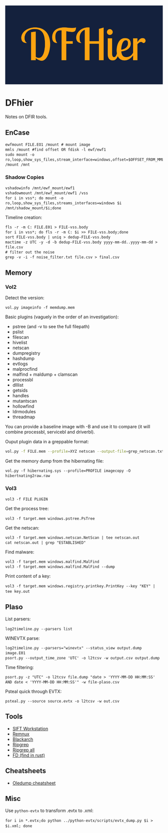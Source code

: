 ![](text12.png)

# DFhier

Notes on DFIR tools.

## EnCase

```
ewfmount FILE.EO1 /mount # mount image
mmls /mount #find offset OR fdisk -l ewf/ewf1 
sudo mount -o ro,loop,show_sys_files,stream_interface=windows,offset=$OFFSET_FROM_MMLS*sector_size /mount /mnt
```

### Shadow Copies

```
vshadowinfo /mnt/ewf_mount/ewf1
vshadowmount /mnt/ewf_mount/ewf1 /vss
for i in vss*; do mount -o ro,loop,show_sys_files,streams_interfaces=windows $i /mnt/shadow_mount/$i;done
```

Timeline creation:

```
fls -r -m C: FILE.E01 > FILE-vss.body
for i in vss*; do fls -r -m C: $i >> FILE-vss.body;done
sort FILE-vss.body | uniq > dedup-FILE-vss.body
mactime -z UTC -y -d -b dedup-FILE-vss.body yyyy-mm-dd..yyyy-mm-dd > file.csv
# filter out the noise
grep -v -i -f noise_filter.txt file.csv > final.csv
```

## Memory

### Vol2

Detect the version:

```
vol.py imageinfo -f memdump.mem
```

Basic plugins (vaguely in the order of an investigation):
* pstree (and -v to see the full filepath)
* pslist
* filescan
* hivelist
* netscan
* dumpregistry
* hashdump
* evtlogs
* malprocfind
* malfind + maldump + clamscan
* processbl
* dlllist
* getsids
* handles
* mutantscan
* hollowfind
* ldrmodules
* threadmap

You can provide a baseline image with -B and use it to compare (it will combine processbl, servicebl and driverbl).

Ouput plugin data in a greppable format:

```sh
vol.py -f FILE.mem --profile=XYZ netscan --output-file=grep_netscan.txt --output=greptext
```

Get the memory dump from the hibernating file:

```
vol.py -f hibernating.sys --profile=PROFILE imagecopy -O hibertnating2raw.raw
```

### Vol3

```
vol3 -f FILE PLUGIN
```
Get the process tree:

`vol3 -f target.mem windows.pstree.PsTree`

Get the netscan:

```
vol3 -f target.mem windows.netscan.NetScan | tee netscan.out
cat netscan.out | grep "ESTABLISHED"
```

Find malware:

```
vol3 -f target.mem windows.malfind.MalFind
vol3 -f target.mem windows.malfind.MalFind --dump
```

Print content of a key:

`vol3 -f target.mem windows.registry.printkey.PrintKey --key "KEY" | tee key.out`


## Plaso

List parsers:

`log2timeline.py --parsers list`

WINEVTX parse:

```
log2timeline.py --parsers="winevtx" --status_view output.dump image.E01
psort.py --output_time_zone 'UTC' -o l2tcsv -w output.csv output.dump
```

Time filtering:

```
psort.py -z "UTC" -o l2tcsv file.dump "date > 'YYYY-MM-DD HH:MM:SS' AND date < 'YYYY-MM-DD HH:MM:SS'" -w file-plaso.csv 
```

Psteal quick through EVTX:

```
psteal.py --source source.evtx -o l2tcsv -w out.csv
```

## Tools

* [SIFT Workstation](https://www.sans.org/tools/sift-workstation/)
* [Remnux](https://remnux.org/)
* [Blackarch](https://blackarch.org/)
* [Ripgrep](https://github.com/BurntSushi/ripgrep)
* [Ripgrep all](https://github.com/phiresky/ripgrep-all)
* [FD (find in rust)](https://github.com/sharkdp/fd)

## Cheatsheets

* [Oledump cheatsheet](https://www.sans.org/security-resources/posters/oledumppy-quick-reference/325/download)

## Misc

Use `python-evtx` to transform .evtx to .xml:

`for i in *.evtx;do python ../python-evtx/scripts/evtx_dump.py $i > $i.xml; done`


